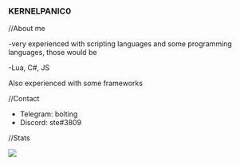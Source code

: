 ### KERNELPANIC0


//About me

-very experienced with scripting languages and some programming languages, those would be

-Lua, C#, JS

Also experienced with some frameworks

//Contact


- Telegram: bolting
- Discord: ste#3809


//Stats


<img src="https://github-readme-stats.vercel.app/api?username=KernelPanic0&&show_icons=true&title_color=ffffff&icon_color=bb2acf&text_color=daf7dc&bg_color=151515">
